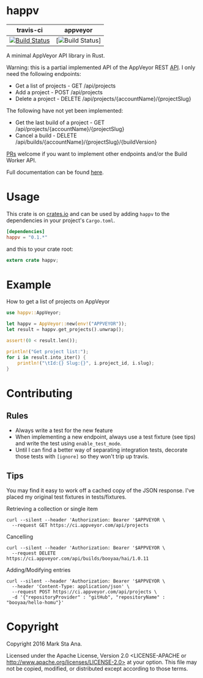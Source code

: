# happv

| travis-ci | appveyor |
|-----------|----------|
| [![Build Status](https://travis-ci.org/booyaa/happv.svg?branch=master)](https://travis-ci.org/booyaa/happv) | [![Build Status](https://ci.appveyor.com/api/projects/status/github/booyaa/happv)] |

A minimal AppVeyor API library in Rust.

Warning: this is a partial implemented API of the AppVeyor REST [API][1]. I only need the following endpoints:

- Get a list of projects - GET /api/projects
- Add a project - POST /api/projects
- Delete a project - DELETE /api/projects/{accountName}/{projectSlug}

The following have not yet been implemented:

- Get the last build of a project - GET /api/projects/{accountName}/{projectSlug}
- Cancel a build - DELETE /api/builds/{accountName}/{projectSlug}/{buildVersion}

[PRs][2] welcome if you want to implement other endpoints and/or the Build Worker API.

Full documentation can be found [here][3].


# Usage

This crate is on [crates.io][4] and can be used by adding `happv` to the dependencies in your project's `Cargo.toml`.

```toml
[dependencies]
happv = "0.1.*"
```

and this to your crate root:

```rust
extern crate happv;
```

# Example

How to get a list of projects on AppVeyor

```rust
use happv::AppVeyor;

let happv = AppVeyor::new(env!("APPVEYOR"));
let result = happv.get_projects().unwrap();

assert!(0 < result.len());

println!("Get project list:");
for i in result.into_iter() {
    println!("\tId:{} Slug:{}", i.project_id, i.slug);
}
```
# Contributing

## Rules

- Always write a test for the new feature
- When implementing a new endpoint, always use a test fixture (see tips) and write the test using `enable_test_mode`.
- Until I can find a better way of separating integration tests, decorate those
tests with `[ignore]` so they won't trip up travis.

## Tips

You may find it easy to work off a cached copy of the JSON response. I've placed my original test fixtures in tests/fixtures.

Retrieving a collection or single item

```
curl --silent --header 'Authorization: Bearer '$APPVEYOR \
  --request GET https://ci.appveyor.com/api/projects
```

Cancelling

```
curl --silent --header 'Authorization: Bearer '$APPVEYOR \
  --request DELETE https://ci.appveyor.com/api/builds/booyaa/hai/1.0.11
```

Adding/Modifying entries

```
curl --silent --header 'Authorization: Bearer '$APPVEYOR \
  --header 'Content-Type: application/json' \
  --request POST https://ci.appveyor.com/api/projects \
  -d '{"repositoryProvider" : "gitHub", "repositoryName" : "booyaa/hello-homu"}'

```

# Copyright

Copyright 2016 Mark Sta Ana.

Licensed under the Apache License, Version 2.0 <LICENSE-APACHE or
http://www.apache.org/licenses/LICENSE-2.0> at your option. This file may not
be copied, modified, or distributed except according to those terms.

[1]: https://www.appveyor.com/docs/api/
[2]: https://github.com/booyaa/happv/issues/new
[3]: https://docs.rs/happv
[4]: https://crates.io/crates/happv
